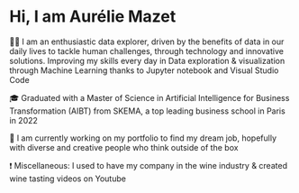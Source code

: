 # Hi, I am Aurélie Mazet

🕵️‍♀️ I am an enthusiastic data explorer, driven by the benefits of data in our daily lives to tackle human challenges, through technology and innovative solutions.
Improving my skills every day in Data exploration & visualization through Machine Learning thanks to Jupyter notebook and Visual Studio Code

🎓 Graduated with a Master of Science in Artificial Intelligence for Business Transformation (AIBT) from SKEMA, a top leading business school in Paris in 2022

🚀 I am currently working on my portfolio to find my dream job, hopefully with diverse and creative people who think outside of the box

❗ Miscellaneous: I used to have my company in the wine industry & created wine tasting videos on Youtube 


